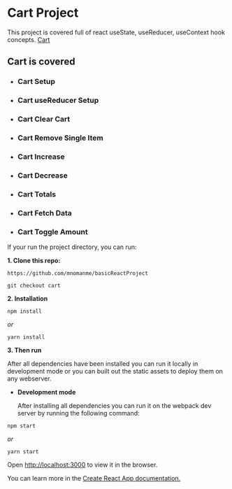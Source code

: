 # Cart Project

This project is covered full of react useState, useReducer, useContext hook concepts. [Cart]()

## Cart is covered

- ### Cart Setup

- ### Cart useReducer Setup

- ### Cart Clear Cart

- ### Cart Remove Single Item

- ### Cart Increase

- ### Cart Decrease

- ### Cart Totals

- ### Cart Fetch Data

- ### Cart Toggle Amount

If your run the project directory, you can run:

**1. Clone this repo:**

```git
https://github.com/mnomanme/basicReactProject
```

```git
git checkout cart
```

**2. Installation**

```npm
npm install
```

_or_

```yarn
yarn install
```

**3. Then run**

After all dependencies have been installed you can run it locally in development mode or you can built out the static assets to deploy them on any webserver.

- **Development mode**

  After installing all dependencies you can run it on the webpack dev server by running the following command:

```npm
npm start
```

_or_

```yarn
yarn start
```

Open <http://localhost:3000> to view it in the browser.

You can learn more in the [Create React App documentation.](https://create-react-app.dev/docs/getting-started/)
